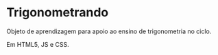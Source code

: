 # Trigonometrando
Objeto de aprendizagem para apoio ao ensino de trigonometria no ciclo.

Em HTML5, JS e CSS.
